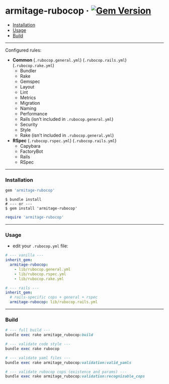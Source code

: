 # armitage-rubocop &middot; [![Gem Version](https://badge.fury.io/rb/armitage-rubocop.svg)](https://badge.fury.io/rb/armitage-rubocop)

- [Installation](#installation)
- [Usage](#usage)
- [Build](#build)

---

Configured rules:

- **Common** (`.rubocop.general.yml`) (`.rubocop.rails.yml`) (`.rubocop.rake.yml`)
  - Bundler
  - Rake
  - Gemspec
  - Layout
  - Lint
  - Metrics
  - Migration
  - Naming
  - Performance
  - Rails (isn't included in `.rubocop.general.yml`)
  - Security
  - Style
  - Rake (isn't included in `.rubocop.general.yml`)
- **RSpec** (`.rubocop.rspec.yml`) (`.rubocop.rails.yml`)
  - Capybara
  - FactoryBot
  - Rails
  - RSpec

---

### Installation
```ruby
gem 'armitage-rubocop'
```

```shell
$ bundle install
# --- or ---
$ gem install 'armitage-rubocop'
```

```ruby
require 'armitage-rubocop'
```

---

### Usage

- edit your `.rubocop.yml` file:

```yaml
# --- vanilla ---
inherit_gem:
  armitage-rubocop:
    - lib/rubocop.general.yml
    - lib/rubocop.rspec.yml
    - lib/rubocop.rake.yml
```

```yaml
# --- rails ---
inherit_gem:
  # rails-specific cops + general + rspec
  armitage-rubocop: lib/rubocop.rails.yml
```

---

### Build

```ruby
# --- full build ---
bundle exec rake armitage_rubocop:build

# --- validate code style ---
bundle exec rake rubocop

# --- validate yaml files ---
bundle exec rake armitage_rubocop:validation:valid_yamls

# --- validate rubocop cops (existence and params) ---
bundle exec rake armitage_rubocop:validation:recognizable_cops
```
